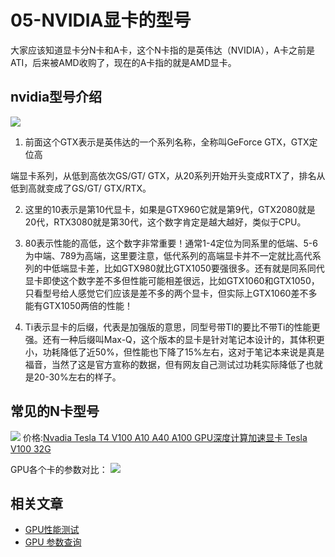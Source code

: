 # 05-NVIDIA显卡的型号

大家应该知道显卡分N卡和A卡，这个N卡指的是英伟达（NVIDIA），A卡之前是ATI，后来被AMD收购了，现在的A卡指的就是AMD显卡。

## nvidia型号介绍

![](/images/nvidia-gpu.png)

1. 前面这个GTX表示是英伟达的一个系列名称，全称叫GeForce GTX，GTX定位高

端显卡系列，从低到高依次GS/GT/ GTX，从20系列开始开头变成RTX了，排名从低到高就变成了GS/GT/ GTX/RTX。

2. 这里的10表示是第10代显卡，如果是GTX960它就是第9代，GTX2080就是20代，RTX3080就是第30代，这个数字肯定是越大越好，类似于CPU。

3. 80表示性能的高低，这个数字非常重要！通常1-4定位为同系里的低端、5-6为中端、789为高端，这里要注意，低代系列的高端显卡并不一定就比高代系列的中低端显卡差，比如GTX980就比GTX1050要强很多。还有就是同系同代显卡即使这个数字差不多但性能可能相差很远，比如GTX1060和GTX1050，只看型号给人感觉它们应该是差不多的两个显卡，但实际上GTX1060差不多能有GTX1050两倍的性能！

4. Ti表示显卡的后缀，代表是加强版的意思，同型号带TI的要比不带Ti的性能更强。还有一种后缀叫Max-Q，这个版本的显卡是针对笔记本设计的，其体积更小，功耗降低了近50%，但性能也下降了15%左右，这对于笔记本来说是真是福音，当然了这是官方宣称的数据，但有网友自己测试过功耗实际降低了也就是20-30%左右的样子。

## 常见的N卡型号
![](/images/nvidia-gpu-category.png)
价格:[Nvadia Tesla T4 V100 A10 A40 A100 GPU深度计算加速显卡 Tesla V100 32G](https://item.jd.com/56735960113.html#crumb-wrap)

GPU各个卡的参数对比：
![](/images/nvidia-gpu-params.jpg)

## 相关文章
- [GPU性能测试](https://www.autodl.com/docs/gpu_perf/AutoDL)
- [GPU 参数查询](https://www.techpowerup.com/gpu-specs/)
